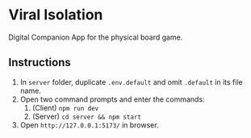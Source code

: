 # Viral Isolation

Digital Companion App for the physical board game.

## Instructions

1. In `server` folder, duplicate `.env.default` and omit `.default` in its file name.
2. Open two command prompts and enter the commands:
   1. (Client) `npm run dev`
   2. (Server) `cd server && npm start`
3. Open `http://127.0.0.1:5173/` in browser.
